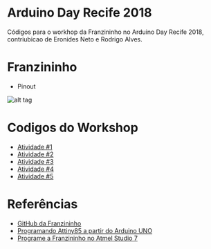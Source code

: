 # Arduino Day Recife 2018

Códigos para o workhop da Franzininho no Arduino Day Recife 2018, contriubicao de Eronides Neto e Rodrigo Alves.

# Franzininho

- Pinout

![alt tag](https://www.embarcados.com.br/wp-content/uploads/2017/03/pinagem_franzininho_verde.jpg)

# Codigos do Workshop

- [Atividade #1](https://github.com/eron93br/arduinoday2018/blob/master/blink.ino)
- [Atividade #2](https://github.com/eron93br/arduinoday2018/blob/master/buzzer1.ino)
- [Atividade #3](https://github.com/eron93br/arduinoday2018/blob/master/BotaoLed.ino)
- [Atividade #4](https://github.com/eron93br/arduinoday2018/blob/master/buzina-ldr.ino)
- [Atividade #5](https://github.com/eron93br/arduinoday2018/blob/master/umidadeSolo.ino)


# Referências

- [GitHub da Franzininho](https://github.com/Franzininho/franzininho-diy-board)
- [Programando Attiny85 a partir do Arduino UNO](https://br-arduino.org/2015/01/programar-o-attiny85-com-arduino-como-funciona.html)
- [Programe a Franzininho no Atmel Studio 7](https://www.embarcados.com.br/programe-a-franzininho-no-atmel-studio-7/)
